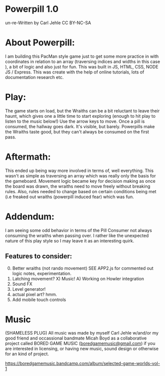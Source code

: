 # Powerpill 1.0
un-re-Written by Carl Jehle
CC BY-NC-SA

# About Powerpill:
I am building this PacMan style game just to get some more practice in with coordinates in relation to an array (traversing indices and widths in this case ), a bit of logic and also just for fun. This was built in JS, HTML, CSS, NODE JS / Express.
This was create with the help of online tutorials, lots of documentation research etc. 

# Play:
The game starts on load, but the Wraiths can be a bit reluctant to leave their haunt, which gives one a little time to start exploring (enough to hit play to listen to the music below!) Use the arrow keys to move. Once a pill is consumed, the hallway goes dark. It's visible, but barely. Powerpills make the Wraiths taste good, but they can't always be consumed on the first pass. 

# Aftermath: 
This ended up being way more involved in terms of, well everything. This wasn't as simple as traversing an array which was really only the basis for the gameboard. Movement logic became key for decision making as once the board was drawn, the wraiths need to move freely without breaking rules. Also, rules needed to change based on certain conditions being met (i.e freaked out wraiths (powerpill induced fear) which was fun.

# Addendum:
I am seeing some odd behavior in terms of the Pill Consumer not always consuming the wraiths when passing over. I rather like the unexpected nature of this play style so I may leave it as an interesting quirk.


## Features to consider:
0) Better wraiths (not rando movement) SEE APP2.js for commented out logic notes, experimentation.
1) Latching movement?
X) Music!
    A) Working on Howler integration
3) Sound FX
4) Level generator!
5) actual pixel art? hmm.
6) Add mobile touch controls

# Music
(SHAMELESS PLUG) All music was made by myself Carl Jehle w/and/or my good friend and occassional bandmate Micah Boyd as a collaborative project called BORED GAME MUSIC (boredgamemusic@gmail.com) if you are interested in licensing, or having new music, sound design or otherwise for an kind of project.

https://boredgamemusic.bandcamp.com/album/selected-game-worlds-vol-1
